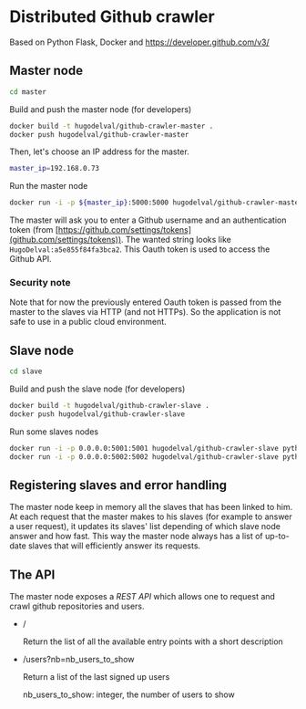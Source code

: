 # Distributed Github crawler 

Based on Python Flask, Docker and https://developer.github.com/v3/


## Master node

```bash
cd master
```

Build and push the master node (for developers)

```bash
docker build -t hugodelval/github-crawler-master .
docker push hugodelval/github-crawler-master
```

Then, let's choose an IP address for the master.

```bash
master_ip=192.168.0.73
```

Run the master node

```bash
docker run -i -p ${master_ip}:5000:5000 hugodelval/github-crawler-master
```

The master will ask you to enter a Github username and an authentication token (from [https://github.com/settings/tokens](github.com/settings/tokens)).
The wanted string looks like ```HugoDelval:a5e855f84fa3bca2```. This Oauth token is used to access the Github API.

### Security note

Note that for now the previously entered Oauth token is passed from the master to the slaves via HTTP (and not HTTPs). So the application is not safe to use in a public cloud environment.


## Slave node

```bash
cd slave
```

Build and push the slave node (for developers)

```bash
docker build -t hugodelval/github-crawler-slave .
docker push hugodelval/github-crawler-slave
```

Run some slaves nodes

```bash
docker run -i -p 0.0.0.0:5001:5001 hugodelval/github-crawler-slave python3 /app/slave.py ${master_ip} 5001
docker run -i -p 0.0.0.0:5002:5002 hugodelval/github-crawler-slave python3 /app/slave.py ${master_ip} 5002
```

## Registering slaves and error handling

The master node keep in memory all the slaves that has been linked to him. At each request that the master makes to his slaves (for example to answer a user request), it updates its slaves' list depending of which slave node answer and how fast. This way the master node always has a list of up-to-date slaves that will efficiently answer its requests.

## The API

The master node exposes a *REST API* which allows one to request and crawl github repositories and users.

* /

    Return the list of all the available entry points with a short description
* /users?nb=nb_users_to_show
    
    Return a list of the last signed up users
    
    nb_users_to_show: integer, the number of users to show
